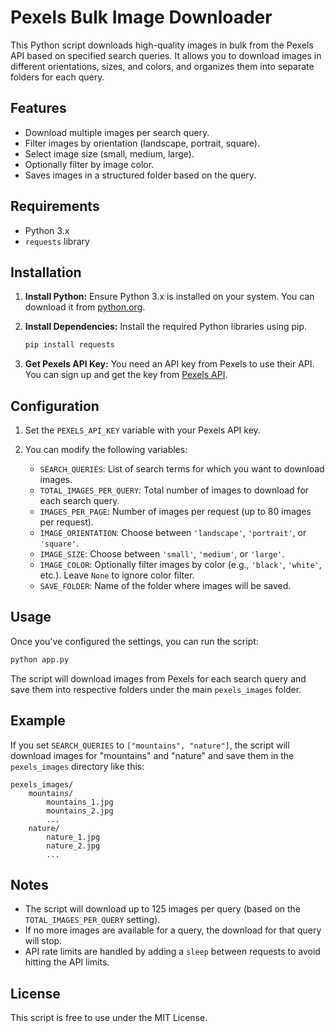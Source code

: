 # Pexels Bulk Image Downloader

This Python script downloads high-quality images in bulk from the Pexels API based on specified search queries. It allows you to download images in different orientations, sizes, and colors, and organizes them into separate folders for each query.

## Features
- Download multiple images per search query.
- Filter images by orientation (landscape, portrait, square).
- Select image size (small, medium, large).
- Optionally filter by image color.
- Saves images in a structured folder based on the query.

## Requirements
- Python 3.x
- `requests` library

## Installation

1. **Install Python:** Ensure Python 3.x is installed on your system. You can download it from [python.org](https://www.python.org/downloads/).

2. **Install Dependencies:** Install the required Python libraries using pip.

    ```bash
    pip install requests
    ```

3. **Get Pexels API Key:** You need an API key from Pexels to use their API. You can sign up and get the key from [Pexels API](https://www.pexels.com/api/).

## Configuration

1. Set the `PEXELS_API_KEY` variable with your Pexels API key.

2. You can modify the following variables:
    - `SEARCH_QUERIES`: List of search terms for which you want to download images.
    - `TOTAL_IMAGES_PER_QUERY`: Total number of images to download for each search query.
    - `IMAGES_PER_PAGE`: Number of images per request (up to 80 images per request).
    - `IMAGE_ORIENTATION`: Choose between `'landscape'`, `'portrait'`, or `'square'`.
    - `IMAGE_SIZE`: Choose between `'small'`, `'medium'`, or `'large'`.
    - `IMAGE_COLOR`: Optionally filter images by color (e.g., `'black'`, `'white'`, etc.). Leave `None` to ignore color filter.
    - `SAVE_FOLDER`: Name of the folder where images will be saved.

## Usage

Once you've configured the settings, you can run the script:

```bash
python app.py
```

The script will download images from Pexels for each search query and save them into respective folders under the main `pexels_images` folder.

## Example
If you set `SEARCH_QUERIES` to `["mountains", "nature"]`, the script will download images for "mountains" and "nature" and save them in the `pexels_images` directory like this:

```
pexels_images/
    mountains/
        mountains_1.jpg
        mountains_2.jpg
        ...
    nature/
        nature_1.jpg
        nature_2.jpg
        ...
```

## Notes
- The script will download up to 125 images per query (based on the `TOTAL_IMAGES_PER_QUERY` setting).
- If no more images are available for a query, the download for that query will stop.
- API rate limits are handled by adding a `sleep` between requests to avoid hitting the API limits.

## License
This script is free to use under the MIT License.